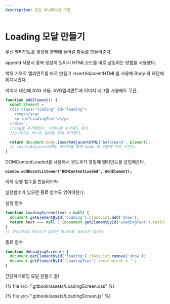 ```yaml
---
description: 로딩 애니메이션 구현
---
```


# Loading 모달 만들기

우선 엘리먼트를 생성해 콜백에 들어갈 함수를 만들어준다.

append 사용시 중복 생성이 있어서 HTML코드를 바로 삽입하는 방법을 사용했다.

백틱 기호로 엘리먼트를 바로 만들고 insertAdjacentHTML를 사용해 Body 최 하단에 위치시켰다.

이미지 대신에 SVG 사용. SVG엘리먼트에 이미지 태그를 사용해도 무관.

```javascript
function AddElement() {
  const Element = `
  <div class="loading" id="loading">
    <svg></svg> 
    <p id="LoadingText"></p>
  </div>`;
  //svg를 추가해줬다. 이미지를 추가해도 된다.
  //p 태그는 텍스트 입력을 위해 추가했다.

  return document.body.insertAdjacentHTML('beforeend', Element);
  // insertAdjacentHTML 메서드를 통해 body 최 하단에 위치 시킨다.
}
```

DOMContentLoaded를 사용해서 윈도우가 열릴때 엘리먼트를 삽입해준다.

<pre class="language-javascript"><code class="lang-javascript"><strong>window.addEventListener('DOMContentLoaded', AddElement);
</strong></code></pre>



이제 실행 함수를 만들어보자.

실행함수가 있으면 종료 함수도 있어야한다.



실행 함수

```javascript
function LoadingScreen(text = null) {
  document.getElementById('loading').classList.add('show');
  return text === null ? (document.getElementById('LoadingText').textContent = '') : (document.getElementById('LoadingText').textContent = text);
}
// 파라미터로 텍스트가 없으면 텍스트를 내보내지 않는다.
```

종료 함수

```javascript
function UnLoadingScreen() {
  document.getElementById('loading').classList.remove('show');
  document.getElementById('LoadingText').textContent = '';
}
```

간단하게로딩 모달 만들기 끝!

{% file src=".gitbook/assets/LoadingScreen.css" %}

{% file src=".gitbook/assets/LoadingScreen.js" %}
